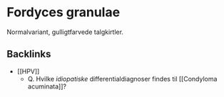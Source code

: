# Fordyces granulae
Normalvariant, gulligtfarvede talgkirtler.

## Backlinks
* [[HPV]]
	* Q. Hvilke *idiopatiske* differentialdiagnoser findes til [[Condyloma acuminata]]?

<!-- {BearID:A1925FB1-9C93-465F-9663-453EC4F09B2F-906-00001A12A614A727} -->
